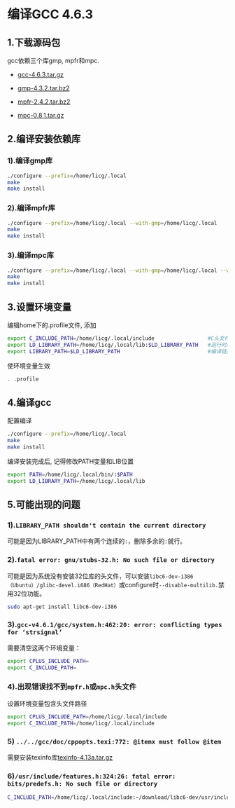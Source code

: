 # 编译GCC 4.6.3

## 1.下载源码包

gcc依赖三个库gmp, mpfr和mpc.

- [gcc-4.6.3.tar.gz](http://ftp.tsukuba.wide.ad.jp/software/gcc/releases/gcc-4.6.3/gcc-4.6.3.tar.gz)

- [gmp-4.3.2.tar.bz2](ftp://gcc.gnu.org/pub/gcc/infrastructure/gmp-4.3.2.tar.bz2)

- [mpfr-2.4.2.tar.bz2](ftp://gcc.gnu.org/pub/gcc/infrastructure/mpfr-2.4.2.tar.bz2)

- [mpc-0.8.1.tar.gz](ftp://gcc.gnu.org/pub/gcc/infrastructure/mpc-0.8.1.tar.gz)

## 2.编译安装依赖库

### 1).编译gmp库

``` bash
./configure --prefix=/home/licg/.local
make
make install
```

### 2).编译mpfr库

``` bash
./configure --prefix=/home/licg/.local --with-gmp=/home/licg/.local
make
make install
```

### 3).编译mpc库

``` bash
./configure --prefix=/home/licg/.local --with-gmp=/home/licg/.local --with-mpfr=/home/licg/.local
make
make install
```

## 3.设置环境变量

编辑home下的.profile文件, 添加

``` bash
export C_INCLUDE_PATH=/home/licg/.local/include   			    #C头文件搜索路径
export LD_LIBRARY_PATH=/home/licg/.local/lib:$LD_LIBRARY_PATH	#运行时库搜索路径 
export LIBRARY_PATH=$LD_LIBRARY_PATH			  				#编译链接库搜索路径
```

使环境变量生效

``` bash
. .profile
```



## 4.编译gcc

配置编译

``` bash
./configure --prefix=/home/licg/.local
make 
make install
```

编译安装完成后, 记得修改PATH变量和LIB位置

``` bash
export PATH=/home/licg/.local/bin/:$PATH 
export LD_LIBRARY_PATH=/home/licg/.local/lib
```



## 5.可能出现的问题

### 1).`LIBRARY_PATH shouldn't contain the current directory`

可能是因为LIBRARY_PATH中有两个连续的`:`，删除多余的`:`就行。

### 2).`fatal error: gnu/stubs-32.h: No such file or directory`

可能是因为系统没有安装32位库的头文件，可以安装`libc6-dev-i386（Ubuntu）/glibc-devel.i686（RedHat）`或configure时`--disable-multilib.`禁用32位功能。

``` bash
sudo apt-get install libc6-dev-i386
```

### 3).`gcc-v4.6.1/gcc/system.h:462:20: error: conflicting types for ‘strsignal’`

需要清空这两个环境变量：

``` bash
export CPLUS_INCLUDE_PATH=
export C_INCLUDE_PATH=
```

### 4).出现错误找不到`mpfr.h`或`mpc.h`头文件

设置环境变量包含头文件路径

```bash
export CPLUS_INCLUDE_PATH=/home/licg/.local/include 
export C_INCLUDE_PATH=/home/licg/.local/include 
```

### 5) `../../gcc/doc/cppopts.texi:772: @itemx must follow @item`

需要安装texinfo库[texinfo-4.13a.tar.gz](http://ftp.gnu.org/gnu/texinfo/texinfo-4.13a.tar.gz)

### 6)`/usr/include/features.h:324:26: fatal error: bits/predefs.h: No such file or directory`

``` bash
C_INCLUDE_PATH=/home/licg/.local/include:~/download/libc6-dev/usr/include/i386-linux-gnu:/usr/include/$(gcc -print-multiarch)
```

